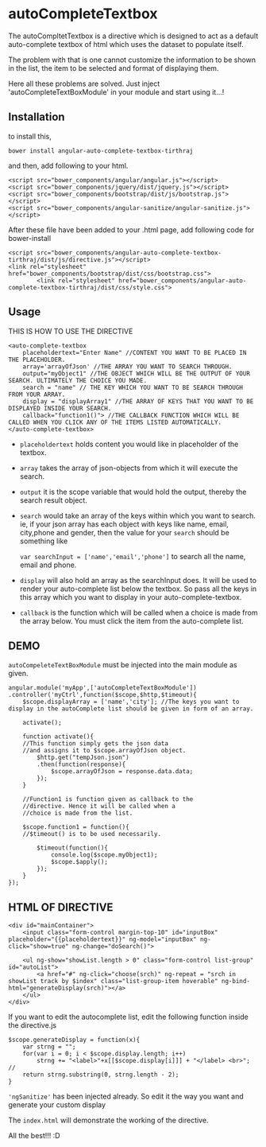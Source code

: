 # autoCompleteTextbox

The autoCompltetTextbox is a directive which is designed to act as a default auto-complete textbox of html which uses the dataset to populate itself.

The problem with that is one cannot customize the information to be shown in the list, the item to be selected and format of displaying them.

Here all these problems are solved. Just inject 'autoCompleteTextBoxModule' in your module and start using it...!


## Installation

to install this,

	bower install angular-auto-complete-textbox-tirthraj

and then, add following to your html.

    <script src="bower_components/angular/angular.js"></script>
    <script src="bower_components/jquery/dist/jquery.js"></script>
    <script src="bower_components/bootstrap/dist/js/bootstrap.js"></script>
    <script src="bower_components/angular-sanitize/angular-sanitize.js"></script>
   
   
   After these file have been added to your .html page, add following code for bower-install
   
   
    <script src="bower_components/angular-auto-complete-textbox-tirthraj/dist/js/directive.js"></script>
    <link rel="stylesheet" href="bower_components/bootstrap/dist/css/bootstrap.css">
            <link rel="stylesheet" href="bower_components/angular-auto-complete-textbox-tirthraj/dist/css/style.css">
		


## Usage

THIS IS HOW TO USE THE DIRECTIVE


	<auto-complete-textbox 
		placeholdertext="Enter Name" //CONTENT YOU WANT TO BE PLACED IN THE PLACEHOLDER. 
		array='arrayOfJson' //THE ARRAY YOU WANT TO SEARCH THROUGH.
		output="myObject1" //THE OBJECT WHICH WILL BE THE OUTPUT OF YOUR SEARCH. ULTIMATELY THE CHOICE YOU MADE.
		search = "name" // THE KEY WHICH YOU WANT TO BE SEARCH THROUGH FROM YOUR ARRAY.
		display = "displayArray1" //THE ARRAY OF KEYS THAT YOU WANT TO BE DISPLAYED INSIDE YOUR SEARCH.
		callback="function1()"> //THE CALLBACK FUNCTION WHICH WILL BE CALLED WHEN YOU CLICK ANY OF THE ITEMS LISTED AUTOMATICALLY.
	</auto-complete-textbox>

	
* `placeholdertext` holds content you would like in placeholder of the textbox.
* `array` takes the array of json-objects from which it will execute the search.
* `output` it is the scope variable that would hold the output, thereby the search result object.
* `search` would take an array of the keys within which you want to search. ie, if your json array has each object with keys like name, email, city,phone and gender, then the value for your `search` should be something like 

	`var searchInput = ['name','email','phone']` to search all the name, email and phone.  

* `display` will also hold an array as the searchInput does. It will be used to render your auto-complete list below the textbox. So pass all the keys in this array which you want to display in your auto-complete-textbox.
* `callback` is the function which will be called when a choice is made from the array below. You must click the item from the auto-complete list.

## DEMO
`autoCompeleteTextBoxModule` must be injected into the main module as given. 

	angular.module('myApp',['autoCompleteTextBoxModule'])
	.controller('myCtrl',function($scope,$http,$timeout){
		$scope.displayArray = ['name','city']; //The keys you want to display in the autoComplete list should be given in form of an array.

		activate();

		function activate(){
		//This function simply gets the json data 
		//and assigns it to $scope.arrayOfJson object.
			$http.get("tempJson.json")
			.then(function(response){
				$scope.arrayOfJson = response.data.data;
			});
		}

		//Function1 is function given as callback to the
		//directive. Hence it will be called when a
		//choice is made from the list.
        
		$scope.function1 = function(){
        //$timeout() is to be used necessarily.
        
			$timeout(function(){
				console.log($scope.myObject1);
				$scope.$apply();
			});
		}
	});
			



## HTML OF DIRECTIVE

	<div id="mainContainer">
		<input class="form-control margin-top-10" id="inputBox" placeholder="{{placeholdertext}}" ng-model="inputBox" ng-click="show=true" ng-change="doSearch()">

		<ul ng-show="showList.length > 0" class="form-control list-group" id="autoList">
			<a href="#" ng-click="choose(srch)" ng-repeat = "srch in showList track by $index" class="list-group-item hoverable" ng-bind-html="generateDisplay(srch)"></a>
		</ul>
	</div>



If you want to edit the autocomplete list, edit the following function inside the directive.js


	$scope.generateDisplay = function(x){
		var strng = "";
		for(var i = 0; i < $scope.display.length; i++)
			strng += "<label>"+x[[$scope.display[i]]] + "</label> <br>"; // 
		return strng.substring(0, strng.length - 2);
	}
			
`'ngSanitize'` has been injected already. So edit it the way you want and generate your custom display



The `index.html` will demonstrate the working of the directive.

All the best!!! :D
